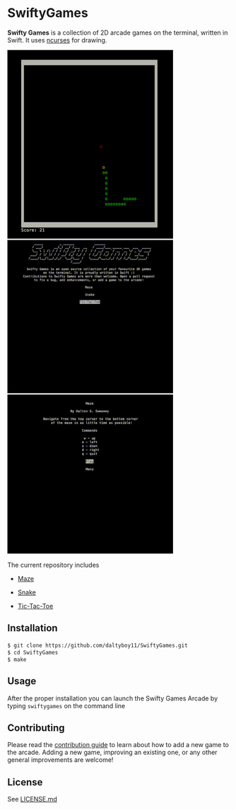 # SwiftyGames

**Swifty Games** is a collection of 2D arcade games on the terminal, written in Swift. It uses [ncurses](https://en.wikipedia.org/wiki/Ncurses) for drawing.

![snake](https://github.com/daltyboy11/SwiftyGames/blob/master/Screenshots/snake-crop.gif)
![tic-tac-toe](https://github.com/daltyboy11/SwiftyGames/blob/master/Screenshots/TicTacToe-crop.gif)
![maze](https://github.com/daltyboy11/SwiftyGames/blob/master/Screenshots/maze-crop.gif)

The current repository includes

* [Maze](https://github.com/daltyboy11/SwiftyGames/blob/master/Screenshots/Maze.png)

* [Snake](https://github.com/daltyboy11/SwiftyGames/blob/master/Screenshots/Snake.png)

* [Tic-Tac-Toe](https://github.com/daltyboy11/SwiftyGames/blob/master/Screenshots/TicTacToe.png)

## Installation

```
$ git clone https://github.com/daltyboy11/SwiftyGames.git
$ cd SwiftyGames
$ make
```

## Usage

After the proper installation you can launch the Swifty Games Arcade by typing `swiftygames` on the command line

## Contributing

Please read the [contribution guide](https://github.com/daltyboy11/SwiftyGames/blob/master/CONTRIBUTING.md) to learn about how to add a new game to the arcade. Adding a new game, improving an existing one, or any other general improvements are welcome!

## License

See [LICENSE.md](https://github.com/daltyboy11/SwiftyGames/blob/master/LICENSE.md)
